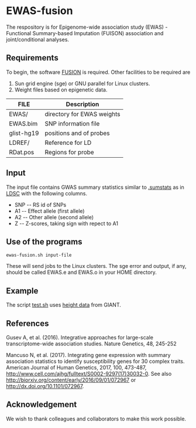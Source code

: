 # EWAS-fusion

The respository is for Epigenome-wide association study (EWAS) - Functional Summary-based Imputation (FUISON) association and joint/conditional analyses.

## Requirements

To begin, the software [FUSION](http://gusevlab.org/projects/fusion/) is required. Other facilities to be required are

1. Sun grid engine (sge) or GNU parallel for Linux clusters.
2. Weight files based on epigenetic data.

FILE | Description
-----|---------------------------
EWAS/ | directory for EWAS weights
EWAS.bim | SNP information file
glist-hg19 | positions and of probes
LDREF/ | Reference for LD
RDat.pos | Regions for probe

## Input

The input file contains GWAS summary statistics similar to [.sumstats](https://github.com/bulik/ldsc/wiki/Summary-Statistics-File-Format) as in [LDSC](https://github.com/bulik/ldsc) with the following columns.

   * SNP -- RS id of SNPs
   * A1  -- Effect allele (first allele)
   * A2  -- Other allele (second allele)
   * Z   -- Z-scores, taking sign with repect to A1

## Use of the programs
```
ewas-fusion.sh input-file
```
These will send jobs to the Linux clusters. The sge error and output, if any, should be called EWAS.e and EWAS.o in your HOME directory.

## Example

The script [test.sh](test.sh) uses [height data](http://portals.broadinstitute.org/collaboration/giant/images/0/01/GIANT_HEIGHT_Wood_et_al_2014_publicrelease_HapMapCeuFreq.txt.gz) from GIANT.

## References

Gusev A, et al. (2016). Integrative approaches for large-scale transcriptome-wide association studies. Nature Genetics, 48, 245-252

Mancuso N, et al. (2017). Integrating gene expression with summary association statistics to identify susceptibility genes for 30 complex traits. American Journal of Human Genetics, 2017, 100, 473-487, http://www.cell.com/ajhg/fulltext/S0002-9297(17)30032-0. See also http://biorxiv.org/content/early/2016/09/01/072967 or http://dx.doi.org/10.1101/072967.

## Acknowledgement

We wish to thank colleagues and collaborators to make this work possible.
